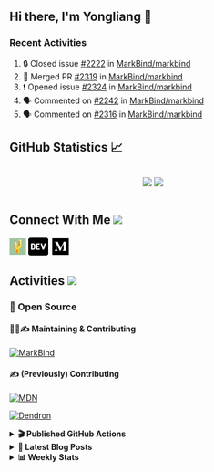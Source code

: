 ## Hi there, I'm Yongliang 👋

### Recent Activities

<!--START_SECTION:activity-->
1. 🔒 Closed issue [#2222](https://github.com/MarkBind/markbind/issues/2222) in [MarkBind/markbind](https://github.com/MarkBind/markbind)
2. 🎉 Merged PR [#2319](https://github.com/MarkBind/markbind/pull/2319) in [MarkBind/markbind](https://github.com/MarkBind/markbind)
3. ❗ Opened issue [#2324](https://github.com/MarkBind/markbind/issues/2324) in [MarkBind/markbind](https://github.com/MarkBind/markbind)
4. 🗣 Commented on [#2242](https://github.com/MarkBind/markbind/issues/2242#issuecomment-1635846534) in [MarkBind/markbind](https://github.com/MarkBind/markbind)
5. 🗣 Commented on [#2316](https://github.com/MarkBind/markbind/pull/2316#issuecomment-1634087694) in [MarkBind/markbind](https://github.com/MarkBind/markbind)
<!--END_SECTION:activity-->

## GitHub Statistics :chart_with_upwards_trend:
<div align="center">
<div style="display: flex; align-items: center; justify-content: center;">

[![](https://github-readme-stats-tlylt.vercel.app/api?username=tlylt&show_icons=true&theme=tokyonight&hide_border=true&locale=en)](https://github.com/tlylt)
[![](https://github-readme-streak-stats.herokuapp.com/?user=tlylt&theme=tokyonight&hide_border=true)](https://github.com/tlylt)
</div>
</div>

## Connect With Me <img src="https://media.giphy.com/media/2wh5K5yE3ulp3xgYcG/giphy-downsized.gif" width="30">

<a href="https://www.yongliangliu.com/" target="_blank"><img align="center" src="static/site-icon.png" alt="yongliangliu.com" height="29" width="29" /></a>
<a href="https://dev.to/tlylt" target="_blank"><img align="center" src="static/dev-badge.svg" alt="dev.to/tlylt" height="35" width="35" /></a>
<a href="https://tlylt.medium.com" target="_blank"><img align="center" src="static/medium.png" alt="tlylt.medium.com" height="35" width="35" /></a>

## Activities <img src="https://media.giphy.com/media/WUlplcMpOCEmTGBtBW/giphy.gif" width="30">

### 🔭 Open Source

#### 👷‍♂️✍️ Maintaining & Contributing
[![MarkBind](https://github-readme-stats-tlylt.vercel.app/api/pin/?username=markbind&repo=markbind)](https://github.com/MarkBind/markbind)

#### ✍️ (Previously) Contributing
[![MDN](https://github-readme-stats-tlylt.vercel.app/api/pin/?username=mdn&repo=content)](https://github.com/mdn/content/issues?q=is%3Aopen+involves%3A%40me+sort%3Aupdated-desc)

[![Dendron](https://github-readme-stats-tlylt.vercel.app/api/pin/?username=dendronhq&repo=dendron)](https://github.com/dendronhq/dendron/issues?q=is%3Aopen+involves%3A%40me+sort%3Aupdated-desc)

<details>
<summary> <b>🎬 Published GitHub Actions </b> </summary>

[![install-graphviz](https://github-readme-stats-tlylt.vercel.app/api/pin/?username=tlylt&repo=install-graphviz)](https://github.com/tlylt/install-graphviz)

[![reposense-action](https://github-readme-stats-tlylt.vercel.app/api/pin/?username=tlylt&repo=reposense-action)](https://github.com/tlylt/reposense-action)

[![markbin-action](https://github-readme-stats-tlylt.vercel.app/api/pin/?username=markbind&repo=markbind-action)](https://github.com/MarkBind/markbind-action)

</details>

<details>
<summary> <b>📕 Latest Blog Posts</b> </summary>

<!-- BLOG-POST-LIST:START -->
- [Deploy a ChatGPT API Server in no time](https://www.yongliangliu.com/blog/chatgpt-nextjs-server/)
- [Creating a regex-based Markdown parser in TypeScript](https://www.yongliangliu.com/blog/rmark/)
- [Create VSCode Snippets for Markdown Blog Workflows](https://www.yongliangliu.com/blog/vscode-snippets/)
- [Brag Doc 2023](https://www.yongliangliu.com/blog/brag-doc-2023/)
- [My Journey into Open Source](https://www.yongliangliu.com/blog/my-journey-into-open-source/)
<!-- BLOG-POST-LIST:END -->

</details>

<details>
<summary> <b>📊 Weekly Stats</b> </summary>

<!--START_SECTION:waka-->
![Code Time](http://img.shields.io/badge/Code%20Time-1%2C060%20hrs%2015%20mins-blue)

**🐱 My GitHub Data** 

> 📦 619.3 kB Used in GitHub's Storage 
 > 
> 🏆 1,245 Contributions in the Year 2023
 > 
> 🚫 Not Opted to Hire
 > 
> 📜 173 Public Repositories 
 > 
> 🔑 39 Private Repositories 
 > 
**I'm an Early 🐤** 

```text
🌞 Morning                3821 commits        ███████░░░░░░░░░░░░░░░░░░   29.26 % 
🌆 Daytime                3517 commits        ███████░░░░░░░░░░░░░░░░░░   26.93 % 
🌃 Evening                4850 commits        █████████░░░░░░░░░░░░░░░░   37.14 % 
🌙 Night                  870 commits         ██░░░░░░░░░░░░░░░░░░░░░░░   06.66 % 
```
📅 **I'm Most Productive on Wednesday** 

```text
Monday                   1713 commits        ███░░░░░░░░░░░░░░░░░░░░░░   13.12 % 
Tuesday                  1875 commits        ████░░░░░░░░░░░░░░░░░░░░░   14.36 % 
Wednesday                2116 commits        ████░░░░░░░░░░░░░░░░░░░░░   16.20 % 
Thursday                 1653 commits        ███░░░░░░░░░░░░░░░░░░░░░░   12.66 % 
Friday                   1689 commits        ███░░░░░░░░░░░░░░░░░░░░░░   12.93 % 
Saturday                 1986 commits        ████░░░░░░░░░░░░░░░░░░░░░   15.21 % 
Sunday                   2026 commits        ████░░░░░░░░░░░░░░░░░░░░░   15.52 % 
```


📊 **This Week I Spent My Time On** 

```text
🕑︎ Time Zone: Asia/Singapore

💬 Programming Languages: 
TypeScript               10 hrs 49 mins      █████████████████░░░░░░░░   67.40 % 
Markdown                 3 hrs 45 mins       ██████░░░░░░░░░░░░░░░░░░░   23.34 % 
JSON                     24 mins             █░░░░░░░░░░░░░░░░░░░░░░░░   02.50 % 
Vue.js                   20 mins             █░░░░░░░░░░░░░░░░░░░░░░░░   02.08 % 
JavaScript               14 mins             ░░░░░░░░░░░░░░░░░░░░░░░░░   01.55 % 
```


 Last Updated on 15/07/2023 00:57:06 UTC
<!--END_SECTION:waka-->

</details>
